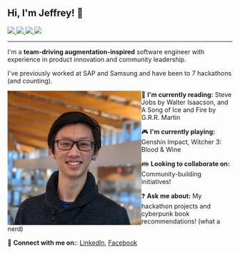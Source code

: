 ## Hi, I'm Jeffrey! 👋

<p>
    <a href="https://www.linkedin.com/in/jleung51" target="_blank">
        <img src="https://img.shields.io/badge/LinkedIn-0077B5?style=for-the-badge&logo=linkedin&logoColor=white" />
    </a>
    <a href="https://www.facebook.com/profile.php?id=1439766766" target="_blank">
        <img src="https://img.shields.io/badge/Facebook-1877F2?style=for-the-badge&logo=facebook&logoColor=white" />
    </a>
    <a href="https://www.instagram.com/jleung51" target="_blank">
        <img src="https://img.shields.io/badge/Instagram-E4405F?style=for-the-badge&logo=instagram&logoColor=white" />
    </a>
    <a href="https://www.youtube.com/channel/UCuy5zhqsLltM39oQsBvfyZA" target="_blank">
        <img src="https://img.shields.io/badge/YouTube-FF0000?style=for-the-badge&logo=youtube&logoColor=white" />
    </a>
</p>

___

I'm a **team-driving augmentation-inspired** software engineer with experience in product innovation and community leadership.

I've previously worked at SAP and Samsung and have been to 7 hackathons (and counting).

<img src="./profile-picture.jpg" align="left" width="300" />

📖 **I'm currently reading:** Steve Jobs by Walter Isaacson, and A Song of Ice and Fire by G.R.R. Martin

🎮 **I'm currently playing:** Genshin Impact, Witcher 3: Blood & Wine

👪 **Looking to collaborate on:** Community-building initiatives!

❓ **Ask me about:** My hackathon projects and cyberpunk book recommendations! (what a nerd)

🤝 **Connect with me on:**: [LinkedIn](https://www.linkedin.com/in/jleung51/), [Facebook](https://www.facebook.com/profile.php?id=1439766766)

